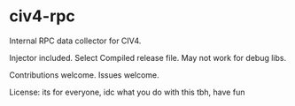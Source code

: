# civ4-rpc
Internal RPC data collector for CIV4.

Injector included. Select Compiled release file. May not work for debug libs.

Contributions welcome. Issues welcome.

License: its for everyone, idc what you do with this tbh, have fun
